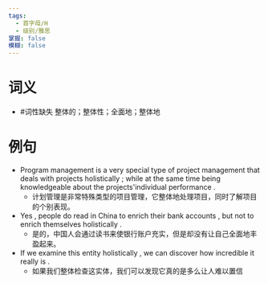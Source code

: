 ```yaml
---
tags:
  - 首字母/H
  - 级别/雅思
掌握: false
模糊: false
---
```

# 词义
- #词性缺失 整体的；整体性；全面地；整体地
# 例句
- Program management is a very special type of project management that deals with projects holistically ; while at the same time being knowledgeable about the projects'individual performance .
	- 计划管理是非常特殊类型的项目管理，它整体地处理项目，同时了解项目的个别表现。
- Yes , people do read in China to enrich their bank accounts , but not to enrich themselves holistically .
	- 是的，中国人会通过读书来使银行账户充实，但是却没有让自己全面地丰盈起来。
- If we examine this entity holistically , we can discover how incredible it really is .
	- 如果我们整体检查这实体，我们可以发现它真的是多么让人难以置信
